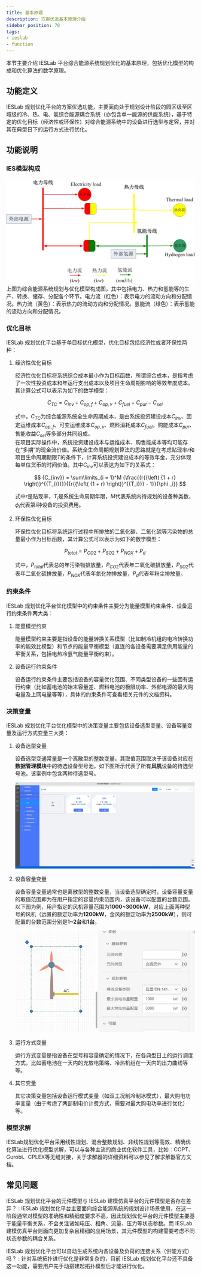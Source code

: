 ```yaml
---
title: 基本原理
description: 方案优选基本原理介绍
sidebar_position: 70
tags:
- ieslab
- function
---
```


本节主要介绍 IESLab 平台综合能源系统规划优化的基本原理，包括优化模型的构成和优化算法的数学原理。

## 功能定义

IESLab 规划优化平台的方案优选功能，主要面向处于规划设计阶段的园区级至区域级的冷、热、电、氢综合能源耦合系统（亦包含单一能源的供能系统），基于特定的优化目标（经济性或环保性）对综合能源系统中的设备进行选型与定容，并对其在典型日下的运行方式进行优化。

## 功能说明
### IES模型构成
![综合能源系统规划与优化模型构成 =x700](./IES_structure.png "综合能源系统规划与优化模型构成")
上图为综合能源系统规划与优化模型构成图，其中包括电力、热力和氢能等的生产、转换、储存、分配各个环节。电力流（红色）：表示电力的流动方向和分配情况。热力流（黄色）：表示热力的流动方向和分配情况。氢能流（绿色）：表示氢能的流动方向和分配情况。
### 优化目标

IESLab 规划优化平台基于单目标优化模型，优化目标包括经济性或者环保性两种：

1. 经济性优化目标
   
   经济性优化目标将系统综合成本最小作为目标函数，所谓综合成本，是指考虑了一次性投资成本和年运行支出成本以及项目生命周期影响的等效年度成本。其计算公式可以表示为如下的数学模型：

   $$
    C_{TC}=C_{inv}+C_{op,f}+C_{op,v}+C_{fuel}+C_{pur}-C_{sel}
   $$

   式中，$C_{TC}$为综合能源系统全生命周期成本，是由系统投资建设成本$C_{inv}$、固定运维成本$C_{op,f}$、可变运维成本$C_{op,v}$、燃料消耗成本$C_{fuel}$，购能成本$C_{pur}$、售能收益$C_{sel}$等多部分共同组成。  
   在项目实际操作中，系统投资建设成本与运维成本、购售能成本等均可能存在“多期”的现金流价值。系统全生命周期规划算法的思路就是在考虑贴现率$r$和项目生命周期期限$T$的条件下，计算系统投资建设成本的等效年金，充分体现每单位货币的时间价值。其中$C_{inv}$可以表达为如下的关系式：

   $$
    {C_{inv}} = \sum\limits_{i = 1}^M {\frac{{r{{\left( {1 + r} \right)}^{{T_i}}}}}{{r{{\left( {1 + r} \right)}^{{T_i}}} - 1}}{\phi _i}} 
   $$

   式中$r$是贴现率，$T_i$是系统生命周期年限，$M$代表系统内待规划的设备种类数，$\phi _i$代表第$i$种设备的投资费用。

2. 环保性优化目标

   环保性优化目标将系统运行过程中所排放的二氧化碳、二氧化硫等污染物的总量最小作为目标函数，其计算公式可以表示为如下的数学模型：

   $$
    P_{total}=P_{CO2}+P_{SO2}+P_{NOX}+P_{d}
   $$

   式中，$P_{total}$代表总的年污染物排放量，$P_{CO2}$代表年二氧化碳排放量，$P_{SO2}$代表年二氧化硫排放量，$P_{NOX}$代表年氮化物排放量，$P_{d}$代表年粉尘排放量。

### 约束条件

IESLab 规划优化平台优化模型中的约束条件主要分为能量模型约束条件、设备运行约束条件两大类：

1. 能量模型约束
   
   能量模型约束主要是指设备的能量转换关系模型（比如制冷机组的电冷转换功率的能效比模型）和节点的能量平衡模型（直连的各设备需要满足供用能量的平衡关系，包括电热冷氢气能量平衡约束）。

2. 设备运行约束条件
   
   设备运行约束条件主要包括设备的容量优化范围、不同类型设备的一些固有运行约束（比如蓄电池的始末容量差、燃料电池的极限功率、外部电源的最大购电量及上网电量等等），具体的约束条件可查看相关元件的文档资料。

### 决策变量

IESLab 规划优化平台优化模型中的决策变量主要包括设备选型变量、设备容量变量及运行方式变量三大类：

1. 设备选型变量
   
   设备选型变通常量是一个离散型的整数变量，其取值范围取决于该设备对应在**数据管理模块**中的待选设备型号池，如下图所示代表了所有**风机**设备的待选型号池，该案例中包含两种待选型号。

   ![风机设备的待选型号池 =x700](./windturbine_pool.jpg "风机设备的待选型号池")

2. 设备容量变量
   
   设备容量变量通常也是离散型的整数变量，当设备选型确定时，设备容量变量的取值范围即为在用户指定的容量约束范围内，该设备可以配置的台数范围。以下图为例，用户指定的风机容量范围为**1000~3000kW**，对应上面两种型号的风机（远景的额定功率为**1200kW**，金风的额定功率为**2500kW**），则可配置的台数范围分别是**1~2台**和**1台**。

   ![风机设备的容量配置范围 =x400](./cap_limit.jpg "风机设备的容量配置范围")

3. 运行方式变量
   
   运行方式变量是指设备在型号和容量确定的情况下，在各典型日上的运行调度方式，比如蓄电池在一天内的充放电策略、冷热机组在一天内的出力曲线等等。
4. 其它变量
   
   其它决策变量包括设备运行模式变量（如双工况制冷制冰模式），最大购电功率变量（由于考虑了两部制电价计费方式，需要对最大购电功率进行优化）等。

### 模型求解

IESLab规划优化平台采用线性规划、混合整数规划、非线性规划等高效、精确优化算法进行优化模型求解，可以与各种主流的商业优化软件工具，比如：COPT、Gurobi、CPLEX等无缝对接，关于求解器的详细资料可以参见了解求解器官方文档。

## 常见问题

IESLab 规划优化平台的元件模型与 IESLab 建模仿真平台的元件模型是否存在差异？
: IESLab 规划优化平台主要面向综合能源系统的规划设计场景使用，在这一阶段通常对模型的准确性和精细度要求不高，因此规划优化平台的元件模型主要基于能量平衡关系，不会关注诸如电压、相角、流量、压力等状态参数。而 IESLab 建模仿真平台则面向更加复杂且精细的应用场景，其元件模型的构建需要考虑不同状态参数的耦合关系。

IESLab 规划优化平台可以自动生成系统内各设备及负荷的连接关系（供能方式）吗？
: 针对系统拓扑进行优化是非常复杂的，目前 IESLab 规划优化平台还不具备这一功能，需要用户先手动搭建起拓扑模型后才能进行优化。